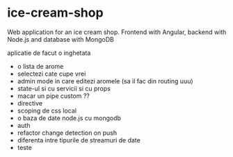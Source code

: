 # ice-cream-shop
Web application for an ice cream shop. Frontend with Angular, backend with Node.js and database with MongoDB

aplicatie de facut o inghetata

- o lista de arome
- selectezi cate cupe vrei
- admin mode in care editezi aromele (sa il fac din routing uuu)
- state-ul si cu servicii si cu props
- macar un pipe custom ??
- directive
- scoping de css local
- o baza de date node.js cu mongodb
- auth
- refactor change detection on push
- diferenta intre tipurile de streamuri de date
- teste